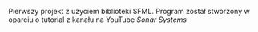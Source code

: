Pierwszy projekt z użyciem biblioteki SFML. Program został stworzony w oparciu o tutorial z kanału na YouTube _Sonar Systems_
